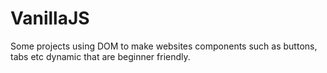 # VanillaJS
Some projects using DOM to make websites components such as buttons, tabs etc dynamic that are beginner friendly.
